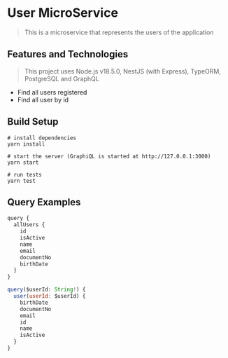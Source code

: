 # User MicroService
> This is a microservice that represents the users of the application

## Features and Technologies
> This project uses Node.js v18.5.0, NestJS (with Express), TypeORM, PostgreSQL and GraphQL

* Find all users registered
* Find all user by id


## Build Setup
```
# install dependencies
yarn install

# start the server (GraphiQL is started at http://127.0.0.1:3000)
yarn start

# run tests
yarn test
```

## Query Examples

```js
query {
  allUsers {
    id
    isActive
    name
    email
    documentNo
    birthDate
  }
}
```

```js
query($userId: String!) {
  user(userId: $userId) {
    birthDate
    documentNo
    email
    id
    name
    isActive
  }
}
```

